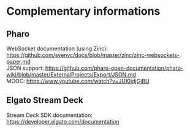 # Complementary informations
## Pharo
WebSocket documentation (using Zinc): https://github.com/svenvc/docs/blob/master/zinc/zinc-websockets-paper.md \
JSON support: https://github.com/pharo-open-documentation/pharo-wiki/blob/master/ExternalProjects/Export/JSON.md \
MOOC: https://www.youtube.com/watch?v=JUKIjdjGjBU

## Elgato Stream Deck
Stream Deck SDK documentation: https://developer.elgato.com/documentation
